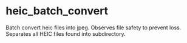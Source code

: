 # heic_batch_convert
Batch convert heic files into jpeg. Observes file safety to prevent loss. Separates all HEIC files found into subdirectory.
